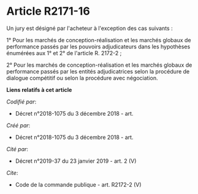 # Article R2171-16

Un jury est désigné par l'acheteur à l'exception des cas suivants : 

1° Pour les marchés de conception-réalisation et les marchés globaux de performance passés par les pouvoirs adjudicateurs
dans les hypothèses énumérées aux 1° et 2° de l'article R. 2172-2 ; 

2° Pour les marchés de conception-réalisation et les marchés globaux de performance passés par les entités adjudicatrices
selon la procédure de dialogue compétitif ou selon la procédure avec négociation.

**Liens relatifs à cet article**

_Codifié par_:

  - Décret n°2018-1075 du 3 décembre 2018 - art.

_Créé par_:

  - Décret n°2018-1075 du 3 décembre 2018 - art.

_Cité par_:

  - Décret n°2019-37 du 23 janvier 2019 - art. 2 (V)

_Cite_:

  - Code de la commande publique - art. R2172-2 (V)
